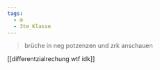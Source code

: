 ```yaml
---
tags:
  - m
  - 3te_Klasse
---
```

> brüche in neg potzenzen und zrk anschauen

[[differentzialrechung wtf idk]]